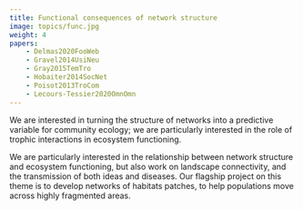 ```yaml
---
title: Functional consequences of network structure
image: topics/func.jpg
weight: 4
papers:
    - Delmas2020FooWeb
    - Gravel2014UsiNeu
    - Gray2015TemTro
    - Hobaiter2014SocNet
    - Poisot2013TroCom
    - Lecours-Tessier2020OmnOmn
---
```


We are interested in turning the structure of networks into a predictive
variable for community ecology; we are particularly interested in the role of
trophic interactions in ecosystem functioning.

<!--more-->

We are particularly interested in the relationship between network structure and
ecosystem functioning, but also work on landscape connectivity, and the
transmission of both ideas and diseases. Our flagship project on this theme is
to develop networks of habitats patches, to help populations move across highly
fragmented areas.
